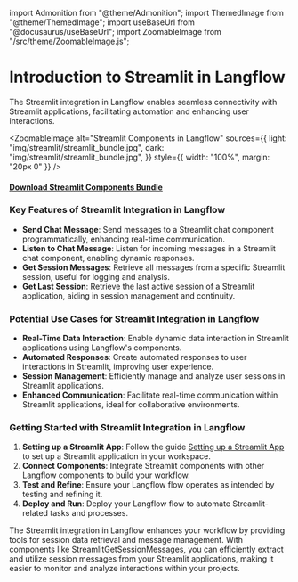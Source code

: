 import Admonition from "@theme/Admonition";
import ThemedImage from "@theme/ThemedImage";
import useBaseUrl from "@docusaurus/useBaseUrl";
import ZoomableImage from "/src/theme/ZoomableImage.js";

# Introduction to Streamlit in Langflow

The Streamlit integration in Langflow enables seamless connectivity with Streamlit applications, facilitating automation and enhancing user interactions.

<ZoomableImage
  alt="Streamlit Components in Langflow"
  sources={{
    light: "img/streamlit/streamlit_bundle.jpg",
    dark: "img/streamlit/streamlit_bundle.jpg",
  }}
  style={{ width: "100%", margin: "20px 0" }}
/>

#### <a target="\_blank" href="json_files/Streamlit_Components_bundle.json" download>Download Streamlit Components Bundle</a>

### Key Features of Streamlit Integration in Langflow

- **Send Chat Message**: Send messages to a Streamlit chat component programmatically, enhancing real-time communication.
- **Listen to Chat Message**: Listen for incoming messages in a Streamlit chat component, enabling dynamic responses.
- **Get Session Messages**: Retrieve all messages from a specific Streamlit session, useful for logging and analysis.
- **Get Last Session**: Retrieve the last active session of a Streamlit application, aiding in session management and continuity.

### Potential Use Cases for Streamlit Integration in Langflow

- **Real-Time Data Interaction**: Enable dynamic data interaction in Streamlit applications using Langflow's components.
- **Automated Responses**: Create automated responses to user interactions in Streamlit, improving user experience.
- **Session Management**: Efficiently manage and analyze user sessions in Streamlit applications.
- **Enhanced Communication**: Facilitate real-time communication within Streamlit applications, ideal for collaborative environments.

### Getting Started with Streamlit Integration in Langflow

1. **Setting up a Streamlit App**: Follow the guide [Setting up a Streamlit App](./setup) to set up a Streamlit application in your workspace.
2. **Connect Components**: Integrate Streamlit components with other Langflow components to build your workflow.
3. **Test and Refine**: Ensure your Langflow flow operates as intended by testing and refining it.
4. **Deploy and Run**: Deploy your Langflow flow to automate Streamlit-related tasks and processes.

The Streamlit integration in Langflow enhances your workflow by providing tools for session data retrieval and message management. With components like StreamlitGetSessionMessages, you can efficiently extract and utilize session messages from your Streamlit applications, making it easier to monitor and analyze interactions within your projects.